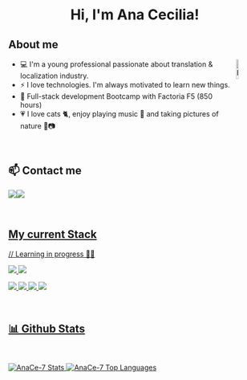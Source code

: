 <h1 align="center">Hi, I'm Ana Cecilia!</h1>

## About me
<img width="10%" align="right" alt="Penguin Coder"
src="https://user-images.githubusercontent.com/74038190/212284087-bbe7e430-757e-4901-90bf-4cd2ce3e1852.gif" />

- 💻 I'm a young professional passionate about translation & localization industry.
- ⚡ I love technologies. I'm always motivated to learn new things.
- 🌱 Full-stack development Bootcamp with Factoria F5 (850 hours)
- 💗 I love cats 🐈, enjoy playing music 🎸 and taking pictures of nature 🌊📷
<br>

## 📫 Contact me

<a href="mailto:ana.cecilia.reques@gmail.com" target="blank"><img src="https://skillicons.dev/icons?i=gmail,)](https://skillicons.dev"/><a href="https://www.linkedin.com/in/ana-cecilia-reques/" target="blank"><img src="https://skillicons.dev/icons?i=linkedin,)](https://skillicons.dev"/>

<br>

## My current Stack 
// Learning in progress 👀💬

<p align="left">
  <img src="https://skillicons.dev/icons?i=html,css,js,react,php,laravel,mysql,)](https://skillicons.dev"/>
  <img src="https://skillicons.dev/icons?i=sass,bootstrap,tailwind,nodejs,jest,postman,)](https://skillicons.dev"/>
</p>

<p align="left">
  <img src="https://skillicons.dev/icons?i=vscode,)](https://skillicons.dev"/>
  <img src="https://skillicons.dev/icons?i=git,github,)](https://skillicons.dev"/>
  <img src="https://skillicons.dev/icons?i=figma,)](https://skillicons.dev"/>
  <img src="https://skillicons.dev/icons?i=discord,)](https://skillicons.dev"/>
</p>

<br>

## 📊 Github Stats
<br>

![AnaCe-7 Stats](https://github-readme-stats.vercel.app/api?username=AnaCe-7&theme=dark&show_icons=true&hide_border=false&count_private=true)
![AnaCe-7 Top Languages](https://github-readme-stats.vercel.app/api/top-langs/?username=AnaCe-7&theme=dark&show_icons=true&hide_border=false&layout=compact)
